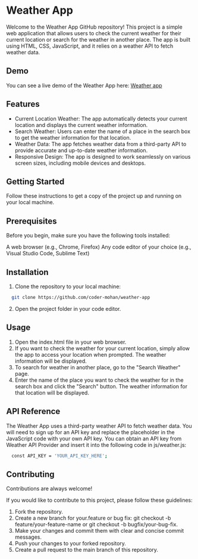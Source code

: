 
# Weather App
Welcome to the Weather App GitHub repository! This project is a simple web application that allows users to check the current weather for their current location or search for the weather in another place. The app is built using HTML, CSS, JavaScript, and it relies on a weather API to fetch weather data.




## Demo

You can see a live demo of the Weather App here: [Weather app](https://delicate-biscotti-07b48e.netlify.app/)

## Features

- Current Location Weather: The app automatically detects your current location and displays the current weather information.
- Search Weather: Users can enter the name of a place in the search box to get the weather information for that location.
- Weather Data: The app fetches weather data from a third-party API to provide accurate and up-to-date weather information.
- Responsive Design: The app is designed to work seamlessly on various screen sizes, including mobile devices and desktops.


## Getting Started
Follow these instructions to get a copy of the project up and running on your local machine.
## Prerequisites
Before you begin, make sure you have the following tools installed:

A web browser (e.g., Chrome, Firefox)
Any code editor of your choice (e.g., Visual Studio Code, Sublime Text)
## Installation

1. Clone the repository to your local machine:
```bash
  git clone https://github.com/coder-mohan/weather-app
```
2. Open the project folder in your code editor.

## Usage

1. Open the index.html file in your web browser.
2. If you want to check the weather for your current location, simply allow the app to access your location when prompted. The weather information will be displayed.
3. To search for weather in another place, go to the "Search Weather" page.
4. Enter the name of the place you want to check the weather for in the search box and click the "Search" button. The weather information for that location will be displayed.


## API Reference
The Weather App uses a third-party weather API to fetch weather data. You will need to sign up for an API key and replace the placeholder in the JavaScript code with your own API key. You can obtain an API key from Weather API Provider and insert it into the following code in js/weather.js:

```bash
  const API_KEY = 'YOUR_API_KEY_HERE';
```


## Contributing

Contributions are always welcome!

If you would like to contribute to this project, please follow these guidelines:

1. Fork the repository.
2. Create a new branch for your.feature or bug fix: git checkout -b feature/your-feature-name or git checkout -b bugfix/your-bug-fix.
3. Make your changes and commit them with clear and concise commit messages.
4. Push your changes to your forked repository.
5. Create a pull request to the main branch of this repository.

